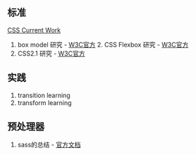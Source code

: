 
## 标准
[CSS Current Work](https://www.w3.org/Style/CSS/current-work)
  1. box model 研究
    - [W3C官方](https://www.w3.org/TR/css3-box/)
	2. CSS Flexbox 研究
    - [W3C官方](https://www.w3.org/TR/css-flexbox-1/)
  3. CSS2.1 研究
    - [W3C官方](https://www.w3.org/TR/CSS2/)

## 实践
  1. transition learning
  2. transform learning

## 预处理器
  1. sass的总结
    - [官方文档](http://sass-lang.com/documentation/file.SASS_REFERENCE.html)

